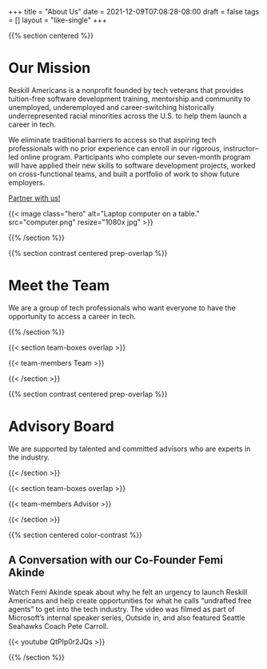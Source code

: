 +++
title = "About Us"
date = 2021-12-09T07:08:28-08:00
draft = false
tags = []
layout = "like-single"
+++

{{% section centered %}}

# Our Mission

Reskill Americans is a nonprofit founded by tech veterans that provides
tuition-free software development training, mentorship and community to
unemployed, underemployed and career-switching historically underrepresented
racial minorities across the U.S. to help them launch a career in tech.

We eliminate traditional barriers to access so that aspiring tech professionals
with no prior experience can enroll in our rigorous, instructor–led online
program. Participants who complete our seven-month program will have applied
their new skills to software development projects, worked on cross-functional
teams, and built a portfolio of work to show future employers.

<a class="button-like standout" href="/partner">Partner with us!</a>

{{< image class="hero"
    alt="Laptop computer on a table."
    src="computer.png" resize="1080x jpg" >}}

{{% /section %}}

{{% section contrast centered prep-overlap %}}

# Meet the Team

We are a group of tech professionals who want everyone to have the opportunity
to access a career in tech.

{{% /section %}}


{{< section team-boxes overlap >}}

{{< team-members Team >}}

{{< /section >}}


{{% section contrast centered prep-overlap %}}

# Advisory Board

We are supported by talented and committed advisors who are experts in the
industry.

{{< /section >}}


{{< section team-boxes overlap >}}

{{< team-members Advisor >}}

{{< /section >}}

{{% section centered color-contrast %}}

## A Conversation with our Co-Founder Femi Akinde

Watch Femi Akinde speak about why he felt an urgency to launch Reskill Americans and help create opportunities for what he calls “undrafted free agents” to get into the tech industry.  The video was filmed as part of Microsoft’s internal speaker series, Outside in, and also featured Seattle Seahawks Coach Pete Carroll.

<div style="max-width: 650px; margin: auto;">
{{< youtube QtPIp0r2JQs >}}
</div>

{{% /section %}}

